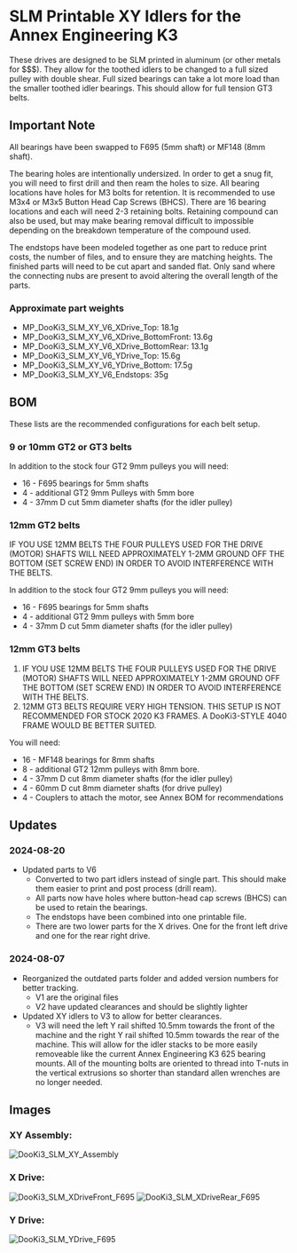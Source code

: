 # SLM Printable XY Idlers for the Annex Engineering K3
These drives are designed to be SLM printed in aluminum (or other metals for $$$).  They allow for the toothed idlers to be changed to a full sized pulley with double shear.  Full sized bearings can take a lot more load than the smaller toothed idler bearings.  This should allow for full tension GT3 belts.

## Important Note

All bearings have been swapped to F695 (5mm shaft) or MF148 (8mm shaft).

The bearing holes are intentionally undersized.  In order to get a snug fit, you will need to first drill and then ream the holes to size.  All bearing locations have holes for M3 bolts for retention.  It is recommended to use M3x4 or M3x5 Button Head Cap Screws (BHCS).  There are 16 bearing locations and each will need 2-3 retaining bolts.  Retaining compound can also be used, but may make bearing removal difficult to impossible depending on the breakdown temperature of the compound used. 

The endstops have been modeled together as one part to reduce print costs, the number of files, and to ensure they are matching heights.  The finished parts will need to be cut apart and sanded flat.  Only sand where the connecting nubs are present to avoid altering the overall length of the parts. 

### Approximate part weights
- MP_DooKi3_SLM_XY_V6_XDrive_Top: 18.1g
- MP_DooKi3_SLM_XY_V6_XDrive_BottomFront: 13.6g
- MP_DooKi3_SLM_XY_V6_XDrive_BottomRear: 13.1g
- MP_DooKi3_SLM_XY_V6_YDrive_Top: 15.6g
- MP_DooKi3_SLM_XY_V6_YDrive_Bottom: 17.5g
- MP_DooKi3_SLM_XY_V6_Endstops: 35g

## BOM
These lists are the recommended configurations for each belt setup.
### 9 or 10mm GT2 or GT3 belts
In addition to the stock four GT2 9mm pulleys you will need:
- 16 - F695 bearings for 5mm shafts
- 4 - additional GT2 9mm Pulleys with 5mm bore
- 4 - 37mm D cut 5mm diameter shafts (for the idler pulley)

### 12mm GT2 belts

IF YOU USE 12MM BELTS THE FOUR PULLEYS USED FOR THE DRIVE (MOTOR) SHAFTS WILL NEED APPROXIMATELY 1-2MM GROUND OFF THE BOTTOM (SET SCREW END) IN ORDER TO AVOID INTERFERENCE WITH THE BELTS.

In addition to the stock four GT2 9mm pulleys you will need:
- 16 - F695 bearings for 5mm shafts
- 4 - additional GT2 9mm pulleys with 5mm bore
- 4 - 37mm D cut 5mm diameter shafts (for the idler pulley)

### 12mm GT3 belts

1. IF YOU USE 12MM BELTS THE FOUR PULLEYS USED FOR THE DRIVE (MOTOR) SHAFTS WILL NEED APPROXIMATELY 1-2MM GROUND OFF THE BOTTOM (SET SCREW END) IN ORDER TO AVOID INTERFERENCE WITH THE BELTS.
2. 12MM GT3 BELTS REQUIRE VERY HIGH TENSION.  THIS SETUP IS NOT RECOMMENDED FOR STOCK 2020 K3 FRAMES.  A DooKi3-STYLE 4040 FRAME WOULD BE BETTER SUITED.

You will need:
- 16 - MF148 bearings for 8mm shafts
- 8 - additional GT2 12mm pulleys with 8mm bore.
- 4 - 37mm D cut 8mm diameter shafts (for the idler pulley)
- 4 - 60mm D cut 8mm diameter shafts (for drive pulley)
- 4 - Couplers to attach the motor, see Annex BOM for recommendations

## Updates
### 2024-08-20
- Updated parts to V6
  - Converted to two part idlers instead of single part.  This should make them easier to print and post process (drill ream).
  - All parts now have holes where button-head cap screws (BHCS) can be used to retain the bearings.
  - The endstops have been combined into one printable file.
  - There are two lower parts for the X drives. One for the front left drive and one for the rear right drive. 

### 2024-08-07
- Reorganized the outdated parts folder and added version numbers for better tracking.
  - V1 are the original files
  - V2 have updated clearances and should be slightly lighter
- Updated XY idlers to V3 to allow for better clearances.
  - V3 will need the left Y rail shifted 10.5mm towards the front of the machine and the right Y rail shifted 10.5mm towards the rear of the machine.  This will allow for the idler stacks to be more easily removeable like the current Annex Engineering K3 625 bearing mounts.  All of the mounting bolts are oriented to thread into T-nuts in the vertical extrusions so shorter than standard allen wrenches are no longer needed.

## Images
### XY Assembly:
![DooKi3_SLM_XY_Assembly](Images/DooKi3_SLM_XY_Assembly_V6.png)

### X Drive:
![DooKi3_SLM_XDriveFront_F695](Images/DooKi3_SLM_XDriveFront_F695_V6.png)
![DooKi3_SLM_XDriveRear_F695](Images/DooKi3_SLM_XDriveRear_F695_V6.png)

### Y Drive:
![DooKi3_SLM_YDrive_F695](Images/DooKi3_SLM_YDrive_F695_V6.png)


